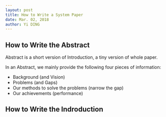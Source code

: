 ```yaml
---
layout: post
title: How to Write a System Paper
date: Mar. 02, 2018
author: Yi DING
---
```




## How to Write the Abstract

Abstract is a short version of Introduction, a tiny version of whole paper.

In an Abstract, we mainly provide the following four pieces of information:

* Background (and Vision)
* Problems (and Gaps)
* Our methods to solve the problems (narrow the gap)
* Our achievements (performance)



## How to Write the Indroduction

